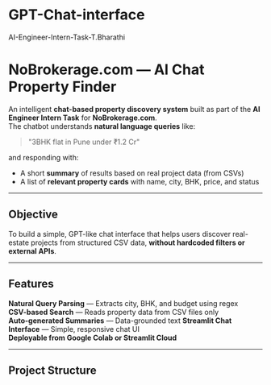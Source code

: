 # GPT-Chat-interface
AI-Engineer-Intern-Task-T.Bharathi
# NoBrokerage.com — AI Chat Property Finder

An intelligent **chat-based property discovery system** built as part of the **AI Engineer Intern Task** for **NoBrokerage.com**.  
The chatbot understands **natural language queries** like:

> "3BHK flat in Pune under ₹1.2 Cr"

and responding with:
- A short **summary** of results based on real project data (from CSVs)
- A list of **relevant property cards** with name, city, BHK, price, and status

---

##  Objective

To build a simple, GPT-like chat interface that helps users discover real-estate projects from structured CSV data, **without hardcoded filters or external APIs**.

---

##  Features

 **Natural Query Parsing** — Extracts city, BHK, and budget using regex  
 **CSV-based Search** — Reads property data from CSV files only  
 **Auto-generated Summaries** — Data-grounded text
 **Streamlit Chat Interface** — Simple, responsive chat UI  
 **Deployable from Google Colab or Streamlit Cloud** 

---

##  Project Structure

